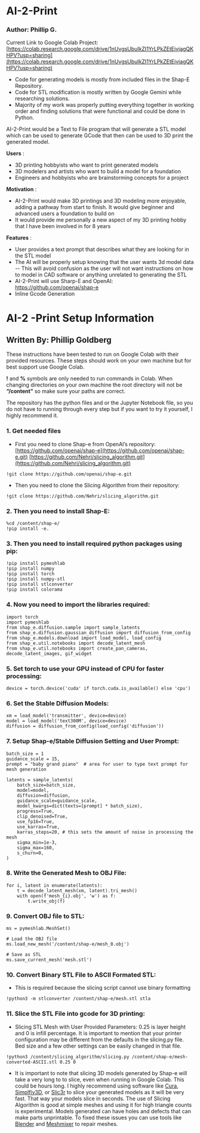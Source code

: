 # AI-2-Print

### Author: Phillip G.
Current Link to Google Colab Project: [https://colab.research.google.com/drive/1nUvgsUbuIkZI1YrLPkZEtEjvjagQKHPV?usp=sharing](https://colab.research.google.com/drive/1nUvgsUbuIkZI1YrLPkZEtEjvjagQKHPV?usp=sharing)

- Code for generating models is mostly from included files in the Shap-E Repository.
- Code for STL modification is mostly written by Google Gemini while researching solutions.
- Majority of my work was properly putting everything together in working order and finding solutions that were functional and could be done in Python.

AI-2-Print would be a Text to File program that will generate a STL model which can be used to
generate GCode that then can be used to 3D print the generated model.

**Users** :

- 3D printing hobbyists who want to print generated models
- 3D modelers and artists who want to build a model for a foundation
- Engineers and hobbyists who are brainstorming concepts for a project

**Motivation** :
- AI-2-Print would make 3D printings and 3D modeling more enjoyable, adding a pathway
from start to finish. It would give beginner and advanced users a foundation to build on
- It would provide me personally a new aspect of my 3D printing hobby that I have been
involved in for 8 years

**Features** :
- User provides a text prompt that describes what they are looking for in the STL model
- The AI will be properly setup knowing that the user wants 3d model data
-- This will avoid confusion as the user will not want instructions on how to model in
CAD software or anything unrelated to generating the STL
- AI-2-Print will use Sharp-E and OpenAI: https://github.com/openai/shap-e
- Inline Gcode Generation

# AI-2 -Print Setup Information 
## Written By: Phillip Goldberg

These instructions have been tested to run on Google Colab with their provided resources. These
steps should work on your own machine but for best support use Google Colab.

**!** and **%** symbols are only needed to run commands in Colab. When changing directories on your
own machine the root directory will not be **“/content”** so make sure your paths are correct.

The repository has the python files and or the Jupyter Notebook file, so you do not have to running
through every step but if you want to try it yourself, I highly recommend it.

### **1.** Get needed files
- First you need to clone Shap-e from OpenAI’s repository:
[https://github.com/openai/shap-e](https://github.com/openai/shap-e.git)
[https://github.com/Nehri/slicing_algorithm.git](https://github.com/Nehri/slicing_algorithm.git)
```
!git clone https://github.com/openai/shap-e.git
```
- Then you need to clone the Slicing Algorithm from their repository:
```
!git clone https://github.com/Nehri/slicing_algorithm.git
```
### **2.** Then you need to install Shap-E:
```
%cd /content/shap-e/
!pip install -e.
```
### **3.** Then you need to install required python packages using pip:
```
!pip install pymeshlab
!pip install numpy
!pip install torch
!pip install numpy-stl
!pip install stlconverter
!pip install colorama
```
### **4.** Now you need to import the libraries required:
```
import torch
import pymeshlab
from shap_e.diffusion.sample import sample_latents
from shap_e.diffusion.gaussian_diffusion import diffusion_from_config
from shap_e.models.download import load_model, load_config
from shap_e.util.notebooks import decode_latent_mesh
from shap_e.util.notebooks import create_pan_cameras, decode_latent_images, gif_widget
```
### **5.** Set torch to use your GPU instead of CPU for faster processing:
```
device = torch.device('cuda' if torch.cuda.is_available() else 'cpu')
```
### **6.** Set the Stable Diffusion Models:
```
xm = load_model('transmitter', device=device)
model = load_model('text300M', device=device)
diffusion = diffusion_from_config(load_config('diffusion'))
```
### **7.** Setup Shap-e/Stable Diffusion Setting and User Prompt:
```
batch_size = 1
guidance_scale = 15,
prompt = "baby grand piano"  # area for user to type text prompt for mesh generation

latents = sample_latents(
    batch_size=batch_size,
    model=model,
    diffusion=diffusion,
    guidance_scale=guidance_scale,
    model_kwargs=dict(texts=[prompt] * batch_size),
    progress=True,
    clip_denoised=True,
    use_fp16=True,
    use_karras=True,
    karras_steps=20, # this sets the amount of noise in processing the mesh
    sigma_min=1e-3,
    sigma_max=160,
    s_churn=0,
)
```
### **8.** Write the Generated Mesh to OBJ File:
```
for i, latent in enumerate(latents):
    t = decode_latent_mesh(xm, latent).tri_mesh()
    with open(f'mesh_{i}.obj', 'w') as f:
        t.write_obj(f)
```
### **9.** Convert OBJ file to STL:
```
ms = pymeshlab.MeshSet()

# Load the OBJ file
ms.load_new_mesh('/content/shap-e/mesh_0.obj')

# Save as STL
ms.save_current_mesh('mesh.stl')
```
### **10.** Convert Binary STL File to ASCII Formated STL:
- This is required because the slicing script cannot use binary formatting
```
!python3 -m stlconverter /content/shap-e/mesh.stl stla
```
### **11.** Slice the STL File into gcode for 3D printing:
- Slicing STL Mesh with User Provided Parameters: 0.25 is layer height and 0 is infill
       percentage.
       It is important to mention that your printer configuration may be different from the
       defaults in the slicing.py file. Bed size and a few other settings can be easily
       changed in that file.
```
!python3 /content/slicing_algorithm/slicing.py /content/shap-e/mesh-converted-ASCII.stl 0.25 0
```
- It is important to note that slicing 3D models generated by Shap-e will take a very long to to slice,
even when running in Google Colab. This could be hours long. I highly recommend using software
like [Cura](https://ultimaker.com/software/ultimaker-cura/), [Simplfiy3D](https://www.simplify3d.com/), or [Slic3r](https://slic3r.org/) to slice your generated models as it will be very fast. That way your
models slice in seconds. The use of Slicing Algorithm is good at simple meshes and using it for high
triangle counts is experimental. Models generated can have holes and defects that can make parts unprintable. To fixed these issues you can use tools like [Blender](https://www.blender.org/) and [Meshmixer](https://apps.autodesk.com/FUSION/en/Detail/Index?id=4108920185261935100&appLang=en&os=Win64) to repair meshes.
